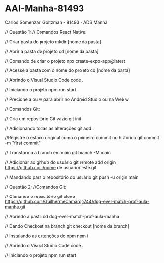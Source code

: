 # AAI-Manha-81493
Carlos Somenzari Goltzman - 81493 - ADS Manhã

// Questão 1:
// Comandos React Native:

// Criar pasta do projeto
mkdir [nome da pasta]

// Abrir a pasta do projeto
cd [nome da pasta]

// Comando de criar o projeto
npx create-expo-app@latest

// Acesse a pasta com o nome do projeto
cd [nome da pasta]

// Abrindo o Visual Studio Code
code .

// Iniciando o projeto
npm run start

// Precione a ou w para abrir no Android Studio ou na Web
w


// Comandos Git:

// Cria um repositório Git vazio
git init

// Adicionando todas as alterações
git add .

//Registre o estado original como o primeiro commit no histórico
git commit -m "first commit"

// Transforma a branch em main
git branch -M main

// Adicionar ao github do usuário
git remote add origin https://github.com/nome de usuario/teste.git

// Mandando para o repositório do usuário
git push -u origin main



// Questão 2:
//Comandos Git:

// Clonando o repositório
git clone https://github.com/GuilhermeCamargo744/dog-ever-match-prof-aula-manha.git

// Abrindo a pasta
cd dog-ever-match-prof-aula-manha

// Dando Checkout na branch
git checkout [nome da branch]

// Instalando as extenções do npm
npm i

// Abrindo o Visual Studio Code
code .

// Iniciando o projeto
npm run start
